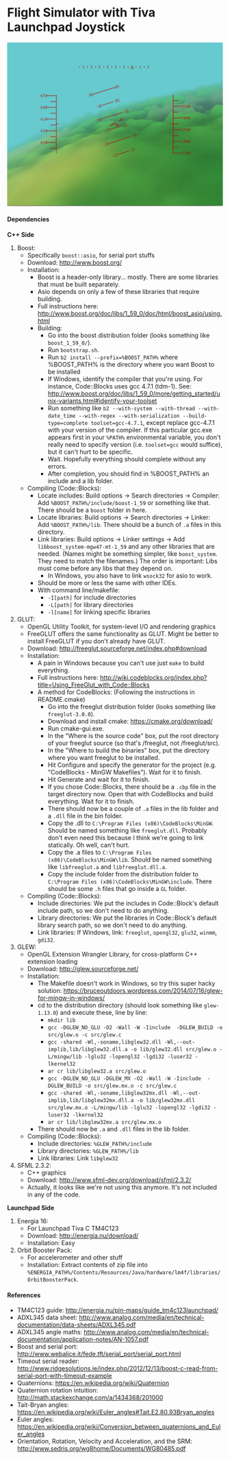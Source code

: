 Flight Simulator with Tiva Launchpad Joystick
======

![Screenshot of the flight simulator in operator](screenshot/flightsim_cap.png)

#### Dependencies
	
__C++ Side__

1. Boost:
	- Specifically `boost::asio`, for serial port stuffs
	- Download: http://www.boost.org/
	- Installation:
		- Boost is a header-only library... mostly. There are some libraries that must be built separately. 
		- Asio depends on only a few of these libraries that require building. 
		- Full instructions here: http://www.boost.org/doc/libs/1_59_0/doc/html/boost_asio/using.html
		- Building: 
			- Go into the boost distribution folder (looks something like `boost_1_59_0/`).
			- Run `bootstrap.sh`.
			- Run `b2 install --prefix=%BOOST_PATH%` where %BOOST_PATH% is the directory where you want Boost to be installed
			- If Windows, identify the compiler that you're using. For instance, Code::Blocks uses gcc 4.7.1 (tdm-1). See: http://www.boost.org/doc/libs/1_59_0/more/getting_started/unix-variants.html#identify-your-toolset
			- Run something like `b2 --with-system --with-thread --with-date_time --with-regex --with-serialization --build-type=complete toolset=gcc-4.7.1`, except replace gcc-4.7.1 with your version of the compiler. If this particular gcc.exe appears first in your `%PATH%` environmental variable, you don't really need to specify version (i.e. `toolset=gcc` would suffice), but it can't hurt to be specific.
			- Wait. Hopefully everything should complete without any errors.
			- After completion, you should find in %BOOST_PATH% an include and a lib folder.
	- Compiling (Code::Blocks):
		- Locate includes: Build options -> Search directories -> Compiler: Add `%BOOST_PATH%/include/boost-1_59` or something like that. There should be a `boost` folder in here.
		- Locate libraries: Build options -> Search directories -> Linker: Add `%BOOST_PATH%/lib`. There should be a bunch of `.a` files in this directory.
		- Link libraries: Build options -> Linker settings -> Add `libboost_system-mgw47-mt-1_59` and any other libraries that are needed. (Names might be something simpler, like `boost_system`. They need to match the filenames.) The order is important: Libs must come before any libs that they depend on.  
			- In Windows, you also have to link `wsock32` for asio to work.
		- Should be more or less the same with other IDEs.
		- With command line/makefile: 
			- `-I[path]` for include directories
			- `-L[path]` for library directories
			- `-l[name]` for linking specific libraries
2. GLUT:
	- OpenGL Utility Toolkit, for system-level I/O and rendering graphics
	- FreeGLUT offers the same functionality as GLUT. Might be better to install FreeGLUT if you don't already have GLUT.
	- Download: http://freeglut.sourceforge.net/index.php#download
	- Installation: 
		- A pain in Windows because you can't use just `make` to build everything.
		- Full instructions here: http://wiki.codeblocks.org/index.php?title=Using_FreeGlut_with_Code::Blocks
		- A method for CodeBlocks: (Following the instructions in README.cmake)
			- Go into the freeglut distribution folder (looks something like `freeglut-3.0.0`).
			- Download and install cmake: https://cmake.org/download/
			- Run cmake-gui.exe.
			- In the "Where is the source code" box, put the root directory of your freeglut source (so that's /freeglut, not /freeglut/src).
			- In the "Where to build the binaries" box, put the directory where you want freeglut to be installed.
			- Hit Configure and specify the generator for the project (e.g. "CodeBlocks - MinGW Makefiles"). Wait for it to finish.
			- Hit Generate and wait for it to finish.
			- If you chose Code::Blocks, there should be a `.cbp` file in the target directory now. Open that with CodeBlocks and build everything. Wait for it to finish.
			- There should now be a couple of `.a` files in the lib folder and a `.dll` file in the bin folder. 
			- Copy the .dll to `C:\Program Files (x86)\CodeBlocks\MinGW`. Should be named something like `freeglut.dll`. Probably don't even need this because I think we're going to link statically. Oh well, can't hurt.
			- Copy the .a files to `C:\Program Files (x86)\CodeBlocks\MinGW\lib`. Should be named something like `libfreeglut.a` and `libfreeglut.dll.a`.
			- Copy the include folder from the distribution folder to `C:\Program Files (x86)\CodeBlocks\MinGW\include`. There should be some `.h` files that go inside a `GL` folder.
	- Compiling (Code::Blocks):
		- Include directories: We put the includes in Code::Block's default include path, so we don't need to do anything.
		- Library directories: We put the libraries in Code::Block's default library search path, so we don't need to do anything.
		- Link libraries: If Windows, link: `freeglut`, `opengl32`, `glu32`, `winmm`, `gdi32`.
3. GLEW:
	- OpenGL Extension Wrangler Library, for cross-platform C++ extension loading
	- Download: http://glew.sourceforge.net/
	- Installation:
		- The Makefile doesn't work in Windows, so try this super hacky solution: https://bruceoutdoors.wordpress.com/2014/07/16/glew-for-mingw-in-windows/
		- cd to the distribution directory (should look something like `glew-1.13.0`) and execute these, line by line:
			- `mkdir lib`
			- `gcc -DGLEW_NO_GLU -O2 -Wall -W -Iinclude  -DGLEW_BUILD -o src/glew.o -c src/glew.c`
			- `gcc -shared -Wl,-soname,libglew32.dll -Wl,--out-implib,lib/libglew32.dll.a -o lib/glew32.dll src/glew.o -L/mingw/lib -lglu32 -lopengl32 -lgdi32 -luser32 -lkernel32`
			- `ar cr lib/libglew32.a src/glew.o`
			- `gcc -DGLEW_NO_GLU -DGLEW_MX -O2 -Wall -W -Iinclude  -DGLEW_BUILD -o src/glew.mx.o -c src/glew.c`
			- `gcc -shared -Wl,-soname,libglew32mx.dll -Wl,--out-implib,lib/libglew32mx.dll.a -o lib/glew32mx.dll src/glew.mx.o -L/mingw/lib -lglu32 -lopengl32 -lgdi32 -luser32 -lkernel32`
			- `ar cr lib/libglew32mx.a src/glew.mx.o`
		- There should now be `.a` and `.dll` files in the lib folder.
	- Compiling (Code::Blocks):
		- Include directories: `%GLEW_PATH%/include`
		- Library directories: `%GLEW_PATH%/lib`
		- Link libraries: Link `libglew32`
4. SFML 2.3.2:
	- C++ graphics
	- Download: http://www.sfml-dev.org/download/sfml/2.3.2/
	- Actually, it looks like we're not using this anymore. It's not included in any of the code.
	
__Launchpad Side__

1. Energia 16:
	- For Launchpad Tiva C TM4C123
	- Download: http://energia.nu/download/
	- Installation: Easy
2. Orbit Booster Pack:
	- For accelerometer and other stuff
	- Installation: Extract contents of zip file into `%ENERGIA_PATH%/Contents/Resources/Java/hardware/lm4f/libraries/OrbitBoosterPack`.
						
#### References
- TM4C123 guide: http://energia.nu/pin-maps/guide_tm4c123launchpad/
- ADXL345 data sheet: http://www.analog.com/media/en/technical-documentation/data-sheets/ADXL345.pdf
- ADXL345 angle maths: http://www.analog.com/media/en/technical-documentation/application-notes/AN-1057.pdf
- Boost and serial port: http://www.webalice.it/fede.tft/serial_port/serial_port.html
- Timeout serial reader: http://www.ridgesolutions.ie/index.php/2012/12/13/boost-c-read-from-serial-port-with-timeout-example
- Quaternions: https://en.wikipedia.org/wiki/Quaternion
- Quaternion rotation intuition: http://math.stackexchange.com/a/1434368/201000
- Tait-Bryan angles: https://en.wikipedia.org/wiki/Euler_angles#Tait.E2.80.93Bryan_angles
- Euler angles: https://en.wikipedia.org/wiki/Conversion_between_quaternions_and_Euler_angles
- Orientation, Rotation, Velocity and Acceleration, and the SRM: http://www.sedris.org/wg8home/Documents/WG80485.pdf

